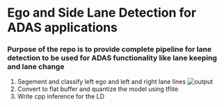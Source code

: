 # Ego and Side Lane Detection for ADAS applications
### Purpose of the repo is to provide complete pipeline for lane detection to be used for ADAS functionality like lane keeping and lane change
1) Segement and classify left ego and left and right lane lines
![output](https://user-images.githubusercontent.com/22799415/109169456-1f533c80-7780-11eb-9f88-6ca6fc7227ea.gif)
2) Convert to flat buffer and quantize the model using tflite 
3) Write cpp inference for the LD
